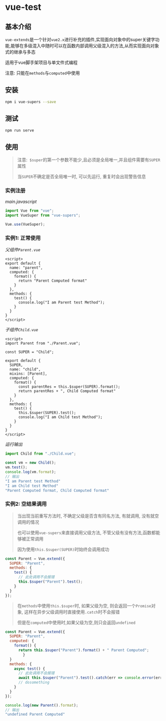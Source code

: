 # vue-test

## 基本介绍

`vue-extends`是一个针对`vue2.x`进行补充的插件,实现面向对象中的super关键字功能,能够在多级混入中随时可以在函数内部调用父级混入的方法,从而实现面向对象式的继承与多态

适用于vue脚手架项目与单文件式编程

注意: 只能在`methods`与`computed`中使用

## 安装

```bash
npm i vue-supers --save
```

## 测试

```bash
npm run serve
```

## 使用

> 注意:` $super`的第一个参数不能少,且必须是全局唯一,并且组件需要有`SUPER`属性
>
> 当`SUPER`不确定是否全局唯一时, 可以先运行, 重复时会出现警告信息

### 实例注册

*main.javascript*

```javascript
import Vue from "vue";
import VueSuper from "vue-supers";

Vue.use(VueSuper);
```

### 实例1: 正常使用

*父组件`Parent.vue`*

```vue
<script>
export default {
  name: "parent",
  computed: {
    format() {
      return "Parent Computed format"
    }
  },
  methods: {
    test() {
      console.log("I am Parent test Method");
    }
  }
}
</script>
```

*子组件`Child.vue`*

```vue
<script>
import Parent from "./Parent.vue";
  
const SUPER = "Child";
  
export default {
  SUPER,
  name: "child",
  mixins: [Parent],
  computed: {
    format() {
      const parentRes = this.$super(SUPER).format();
      return parentRes + ", Child Computed format"
    }
  },
  methods: {
    test() {
      this.$super(SUPER).test();
      console.log("I am Child test Method");
    }
  }
}
</script>
```

*运行输出*

```javascript
import Child from "./Child.vue";

const vm = new Child();
vm.test();
console.log(vm.format);
// 输出
"I am Parent test Method"
"I am Child test Method"
"Parent Computed format, Child Computed format"
```

### 实例2: 空结果调用

> 当出现当前重写方法时, 不确定父级是否含有同名方法, 有就调用, 没有就空调用的情况
>
> 也可以使用`vue-supers`来直接调用父级方法, 不管父级有没有方法,函数都能够被正常调用
>
> 因为使用`this.$super(SUPER)`时始终会调用成功

```javascript
const Parent = Vue.extend({
  SUPER: "Parent",
  methods: {
    test() {
      // 此处调用不会报错
      this.$super("Parent").test();
    }
  }
});
```

> 在`methods`中使用`this.$super`时, 如果父级为空, 则会返回一个`Promise`对象, 这样在异步父级调用时直接使用`.catch`时不会报错
>
> 但是在`computed`中使用时,如果父级为空,则只会返回`undefined`

```javascript
const Parent = Vue.extend({
  SUPER: "Parent",
  computed: {
    format() {
      return this.$super("Parent").format() + " Parent Computed";
		}
  }
  methods: {
    async test() {
      // 此处调用不会报错
      await this.$super("Parent").test().catch(err => console.error(err))
      // dosomething
    }
  }
});

console.log(new Parent().format);
// 输出
"undefined Parent Computed"
```
